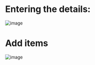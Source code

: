 # Entering the details:
![image](https://user-images.githubusercontent.com/102905328/165296481-1d0779ff-4610-476a-8f73-01d3eb2a5e6b.png)

# Add items
 ![image](https://user-images.githubusercontent.com/102905328/165296988-abd688c5-feed-4b09-8b64-eedcfaef7dc0.png)

